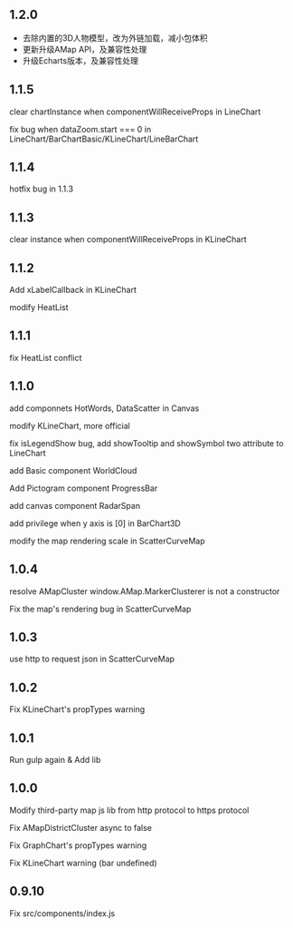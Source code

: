 ## 1.2.0

- 去除内置的3D人物模型，改为外链加载，减小包体积
- 更新升级AMap API，及兼容性处理
- 升级Echarts版本，及兼容性处理

## 1.1.5

clear chartInstance when componentWillReceiveProps in LineChart

fix bug when dataZoom.start === 0 in LineChart/BarChartBasic/KLineChart/LineBarChart

## 1.1.4

hotfix bug in 1.1.3

## 1.1.3

clear instance when componentWillReceiveProps in KLineChart

## 1.1.2

Add xLabelCallback in KLineChart

modify HeatList

## 1.1.1

fix HeatList conflict

## 1.1.0

add componnets HotWords, DataScatter in Canvas

modify KLineChart, more official

fix isLegendShow bug, add showTooltip and showSymbol two attribute to LineChart

add Basic component WorldCloud

Add Pictogram component ProgressBar

add canvas component RadarSpan

add privilege when y axis is [0] in BarChart3D

modify the map rendering scale in ScatterCurveMap

## 1.0.4

resolve AMapCluster window.AMap.MarkerClusterer is not a constructor

Fix the map's rendering bug in ScatterCurveMap

## 1.0.3

use http to request json in ScatterCurveMap

## 1.0.2

Fix KLineChart's propTypes warning

## 1.0.1

Run gulp again & Add lib

## 1.0.0

Modify third-party map js lib from http protocol to https protocol

Fix AMapDistrictCluster async to false

Fix GraphChart's propTypes warning

Fix KLineChart warning (bar undefined)

## 0.9.10

Fix src/components/index.js
